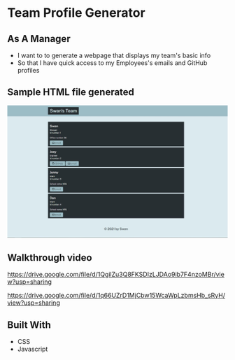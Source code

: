 # Team Profile Generator

## As A Manager

  * I want to to generate a webpage that displays my team's basic info
  * So that I have quick access to my Employees's emails and GitHub profiles
  
## Sample HTML file generated 

![Alt text](/src/images/website.JPG?raw=true "Optional Title")

## Walkthrough video 

https://drive.google.com/file/d/1QgilZu3Q8FKSDIzLJDAo9ib7F4nzoMBr/view?usp=sharing

https://drive.google.com/file/d/1q66UZrD1MjCbw15WcaWpLzbmsHb_sRyH/view?usp=sharing


## Built With

- CSS
- Javascript

